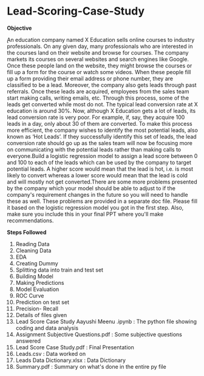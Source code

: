 # Lead-Scoring-Case-Study

**Objective**

̨An education company named X Education sells online courses to industry professionals. On any given day, many professionals who are interested in the courses land on their website and browse for courses. The company markets its courses on several websites and search engines like Google. Once these people land on the website, they might browse the courses or fill up a form for the course or watch some videos. When these people fill up a form providing their email address or phone number, they are classified to be a lead. Moreover, the company also gets leads through past referrals. Once these leads are acquired, employees from the sales team start making calls, writing emails, etc. Through this process, some of the leads get converted while most do not. The typical lead conversion rate at X education is around 30%. Now, although X Education gets a lot of leads, its lead conversion rate is very poor. For example, if, say, they acquire 100 leads in a day, only about 30 of them are converted. To make this process more efficient, the company wishes to identify the most potential leads, also known as ‘Hot Leads’. If they successfully identify this set of leads, the lead conversion rate should go up as the sales team will now be focusing more on communicating with the potential leads rather than making calls to everyone.Build a logistic regression model to assign a lead score between 0 and 100 to each of the leads which can be used by the company to target potential leads. A higher score would mean that the lead is hot, i.e. is most likely to convert whereas a lower score would mean that the lead is cold and will mostly not get converted.There are some more problems presented by the company which your model should be able to adjust to if the company's requirement changes in the future so you will need to handle these as well. These problems are provided in a separate doc file. Please fill it based on the logistic regression model you got in the first step. Also, make sure you include this in your final PPT where you'll make recommendations.

**Steps Followed**

1. Reading Data
2. Cleaning Data
3. EDA
4. Creating Dummy
5. Splitting data into train and test set
6. Building Model
7. Making Predictions
8. Model Evaluation
9. ROC Curve
10. Prediction on test set
11. Precision- Recall
12. Details of files given
13. Lead Score Case Study Aayushi Meenu .ipynb : The python file showing coding and data analysis
14. Assignment Subjective Questions.pdf : Some subjective questions answered
15. Lead Score Case Study.pdf : Final Presentation
16. Leads.csv : Data worked on
17. Leads Data Dictionary.xlsx : Data Dictionary
18. Summary.pdf : Summary on what's done in the entire py file
